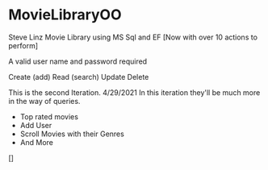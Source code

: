 # MovieLibraryOO
Steve Linz 
Movie Library using MS Sql and EF
[Now with over 10 actions to perform]

A valid user name and password required

Create (add)
Read (search)
Update
Delete


This is the second Iteration.  4/29/2021
In this iteration they'll be much more in the way of queries.
 * Top rated movies
 * Add User
 * Scroll Movies with their Genres
 * And More  

[]